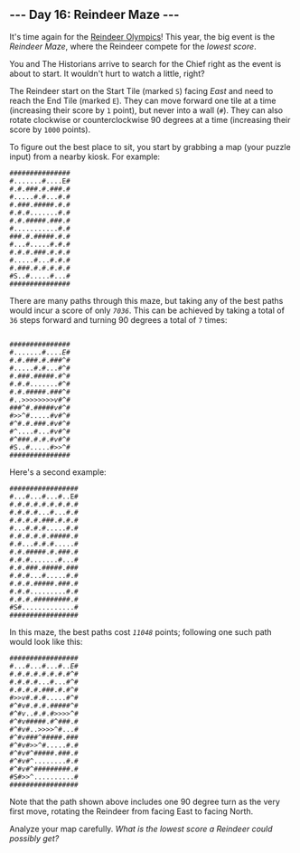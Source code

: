 <h2>--- Day 16: Reindeer Maze ---</h2><p>It's time again for the <a href="/2015/day/14">Reindeer Olympics</a>! This year, the big event is the <em>Reindeer Maze</em>, where the Reindeer compete for the <em><span title="I would say it's like Reindeer Golf, but knowing Reindeer, it's almost certainly nothing like Reindeer Golf.">lowest score</span></em>.</p>
<p>You and The Historians arrive to search for the Chief right as the event is about to start. It wouldn't hurt to watch a little, right?</p>
<p>The Reindeer start on the Start Tile (marked <code>S</code>) facing <em>East</em> and need to reach the End Tile (marked <code>E</code>). They can move forward one tile at a time (increasing their score by <code>1</code> point), but never into a wall (<code>#</code>). They can also rotate clockwise or counterclockwise 90 degrees at a time (increasing their score by <code>1000</code> points).</p>
<p>To figure out the best place to sit, you start by grabbing a map (your puzzle input) from a nearby kiosk. For example:</p>
<pre><code>###############
#.......#....E#
#.#.###.#.###.#
#.....#.#...#.#
#.###.#####.#.#
#.#.#.......#.#
#.#.#####.###.#
#...........#.#
###.#.#####.#.#
#...#.....#.#.#
#.#.#.###.#.#.#
#.....#...#.#.#
#.###.#.#.#.#.#
#S..#.....#...#
###############
</code></pre>
<p>There are many paths through this maze, but taking any of the best paths would incur a score of only <code><em>7036</em></code>. This can be achieved by taking a total of <code>36</code> steps forward and turning 90 degrees a total of <code>7</code> times:</p>
<pre><code>
###############
#.......#....<em>E</em>#
#.#.###.#.###<em>^</em>#
#.....#.#...#<em>^</em>#
#.###.#####.#<em>^</em>#
#.#.#.......#<em>^</em>#
#.#.#####.###<em>^</em>#
#..<em>&gt;</em><em>&gt;</em><em>&gt;</em><em>&gt;</em><em>&gt;</em><em>&gt;</em><em>&gt;</em><em>&gt;</em><em>v</em>#<em>^</em>#
###<em>^</em>#.#####<em>v</em>#<em>^</em>#
#<em>&gt;</em><em>&gt;</em><em>^</em>#.....#<em>v</em>#<em>^</em>#
#<em>^</em>#.#.###.#<em>v</em>#<em>^</em>#
#<em>^</em>....#...#<em>v</em>#<em>^</em>#
#<em>^</em>###.#.#.#<em>v</em>#<em>^</em>#
#S..#.....#<em>&gt;</em><em>&gt;</em><em>^</em>#
###############
</code></pre>
<p>Here's a second example:</p>
<pre><code>#################
#...#...#...#..E#
#.#.#.#.#.#.#.#.#
#.#.#.#...#...#.#
#.#.#.#.###.#.#.#
#...#.#.#.....#.#
#.#.#.#.#.#####.#
#.#...#.#.#.....#
#.#.#####.#.###.#
#.#.#.......#...#
#.#.###.#####.###
#.#.#...#.....#.#
#.#.#.#####.###.#
#.#.#.........#.#
#.#.#.#########.#
#S#.............#
#################
</code></pre>
<p>In this maze, the best paths cost <code><em>11048</em></code> points; following one such path would look like this:</p>
<pre><code>#################
#...#...#...#..<em>E</em>#
#.#.#.#.#.#.#.#<em>^</em>#
#.#.#.#...#...#<em>^</em>#
#.#.#.#.###.#.#<em>^</em>#
#<em>&gt;</em><em>&gt;</em><em>v</em>#.#.#.....#<em>^</em>#
#<em>^</em>#<em>v</em>#.#.#.#####<em>^</em>#
#<em>^</em>#<em>v</em>..#.#.#<em>&gt;</em><em>&gt;</em><em>&gt;</em><em>&gt;</em><em>^</em>#
#<em>^</em>#<em>v</em>#####.#<em>^</em>###.#
#<em>^</em>#<em>v</em>#..<em>&gt;</em><em>&gt;</em><em>&gt;</em><em>&gt;</em><em>^</em>#...#
#<em>^</em>#<em>v</em>###<em>^</em>#####.###
#<em>^</em>#<em>v</em>#<em>&gt;</em><em>&gt;</em><em>^</em>#.....#.#
#<em>^</em>#<em>v</em>#<em>^</em>#####.###.#
#<em>^</em>#<em>v</em>#<em>^</em>........#.#
#<em>^</em>#<em>v</em>#<em>^</em>#########.#
#S#<em>&gt;</em><em>&gt;</em><em>^</em>..........#
#################
</code></pre>
<p>Note that the path shown above includes one 90 degree turn as the very first move, rotating the Reindeer from facing East to facing North.</p>
<p>Analyze your map carefully. <em>What is the lowest score a Reindeer could possibly get?</em></p>
